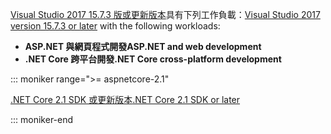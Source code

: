 <span data-ttu-id="fdd61-101">[Visual Studio 2017 15.7.3 版或更新版本](https://visualstudio.microsoft.com/downloads/)具有下列工作負載：</span><span class="sxs-lookup"><span data-stu-id="fdd61-101">[Visual Studio 2017 version 15.7.3 or later](https://visualstudio.microsoft.com/downloads/) with the following workloads:</span></span>

* <span data-ttu-id="fdd61-102">**ASP.NET 與網頁程式開發**</span><span class="sxs-lookup"><span data-stu-id="fdd61-102">**ASP.NET and web development**</span></span>
* <span data-ttu-id="fdd61-103">**.NET Core 跨平台開發**</span><span class="sxs-lookup"><span data-stu-id="fdd61-103">**.NET Core cross-platform development**</span></span>

::: moniker range=">= aspnetcore-2.1"

[<span data-ttu-id="fdd61-104">.NET Core 2.1 SDK 或更新版本</span><span class="sxs-lookup"><span data-stu-id="fdd61-104">.NET Core 2.1 SDK or later</span></span>](https://www.microsoft.com/net/download/windows)

::: moniker-end
